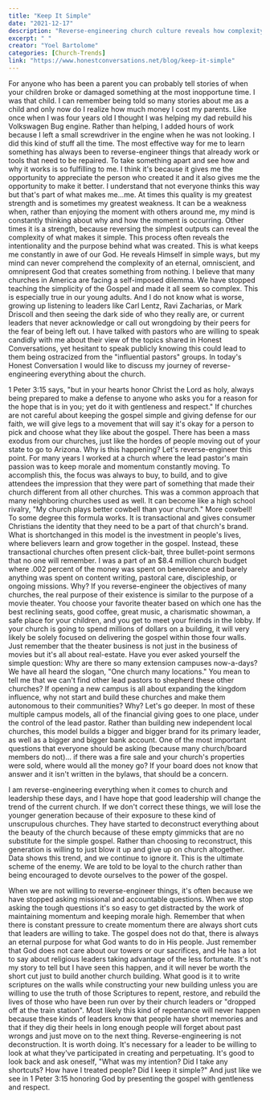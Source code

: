 ```yaml
---
title: "Keep It Simple"
date: "2021-12-17"
description: "Reverse-engineering church culture reveals how complexity and distraction have replaced the simple gospel. This article calls leaders to return to the basics, question their intentions, and keep faith authentic."
excerpt: " "
creator: "Yoel Bartolome"
categories: [Church-Trends]
link: "https://www.honestconversations.net/blog/keep-it-simple"
---
```


For anyone who has been a parent you can probably tell stories of when your children broke or damaged something at the most inopportune time. I was that child. I can remember being told so many stories about me as a child and only now do I realize how much money I cost my parents. Like once when I was four years old I thought I was helping my dad rebuild his Volkswagen Bug engine. Rather than helping, I added hours of work because I left a small screwdriver in the engine when he was not looking. I did this kind of stuff all the time. The most effective way for me to learn something has always been to reverse-engineer things that already work or tools that need to be repaired. To take something apart and see how and why it works is so fulfilling to me. I think it's because it gives me the opportunity to appreciate the person who created it and it also gives me the opportunity to make it better. I understand that not everyone thinks this way but that's part of what makes me...me. At times this quality is my greatest strength and is sometimes my greatest weakness. It can be a weakness when, rather than enjoying the moment with others around me, my mind is constantly thinking about why and how the moment is occurring. Other times it is a strength, because reversing the simplest outputs can reveal the complexity of what makes it simple. This process often reveals the intentionality and the purpose behind what was created. This is what keeps me constantly in awe of our God. He reveals Himself in simple ways, but my mind can never comprehend the complexity of an eternal, omniscient, and omnipresent God that creates something from nothing. I believe that many churches in America are facing a self-imposed dilemma. We have stopped teaching the simplicity of the Gospel and made it all seem so complex. This is especially true in our young adults. And I do not know what is worse, growing up listening to leaders like Carl Lentz, Ravi Zacharias, or Mark Driscoll and then seeing the dark side of who they really are, or current leaders that never acknowledge or call out wrongdoing by their peers for the fear of being left out. I have talked with pastors who are willing to speak candidly with me about their view of the topics shared in Honest Conversations, yet hesitant to speak publicly knowing this could lead to them being ostracized from the "influential pastors" groups. In today's Honest Conversation I would like to discuss my journey of reverse-engineering everything about the church.

1 Peter 3:15 says, "but in your hearts honor Christ the Lord as holy, always being prepared to make a defense to anyone who asks you for a reason for the hope that is in you; yet do it with gentleness and respect." If churches are not careful about keeping the gospel simple and giving defense for our faith, we will give legs to a movement that will say it's okay for a person to pick and choose what they like about the gospel. There has been a mass exodus from our churches, just like the hordes of people moving out of your state to go to Arizona. Why is this happening? Let's reverse-engineer this point. For many years I worked at a church where the lead pastor's main passion was to keep morale and momentum constantly moving. To accomplish this, the focus was always to buy, to build, and to give attendees the impression that they were part of something that made their church different from all other churches. This was a common approach that many neighboring churches used as well. It can become like a high school rivalry, "My church plays better cowbell than your church." More cowbell! To some degree this formula works. It is transactional and gives consumer Christians the identity that they need to be a part of that church's brand. What is shortchanged in this model is the investment in people's lives, where believers learn and grow together in the gospel. Instead, these transactional churches often present click-bait, three bullet-point sermons that no one will remember. I was a part of an $8.4 million church budget where .002 percent of the money was spent on benevolence and barely anything was spent on content writing, pastoral care, discipleship, or ongoing missions. Why? If you reverse-engineer the objectives of many churches, the real purpose of their existence is similar to the purpose of a movie theater. You choose your favorite theater based on which one has the best reclining seats, good coffee, great music, a charismatic showman, a safe place for your children, and you get to meet your friends in the lobby. If your church is going to spend millions of dollars on a building, it will very likely be solely focused on delivering the gospel within those four walls. Just remember that the theater business is not just in the business of movies but it's all about real-estate. Have you ever asked yourself the simple question: Why are there so many extension campuses now-a-days? We have all heard the slogan, "One church many locations." You mean to tell me that we can't find other lead pastors to shepherd these other churches? If opening a new campus is all about expanding the kingdom influence, why not start and build these churches and make them autonomous to their communities? Why? Let's go deeper. In most of these multiple campus models, all of the financial giving goes to one place, under the control of the lead pastor. Rather than building new independent local churches, this model builds a bigger and bigger brand for its primary leader, as well as a bigger and bigger bank account. One of the most important questions that everyone should be asking (because many church/board members do not)... if there was a fire sale and your church's properties were sold, where would all the money go? If your board does not know that answer and it isn't written in the bylaws, that should be a concern.

I am reverse-engineering everything when it comes to church and leadership these days, and I have hope that good leadership will change the trend of the current church. If we don't correct these things, we will lose the younger generation because of their exposure to these kind of unscrupulous churches. They have started to deconstruct everything about the beauty of the church because of these empty gimmicks that are no substitute for the simple gospel. Rather than choosing to reconstruct, this generation is willing to just blow it up and give up on church altogether. Data shows this trend, and we continue to ignore it. This is the ultimate scheme of the enemy. We are told to be loyal to the church rather than being encouraged to devote ourselves to the power of the gospel.

When we are not willing to reverse-engineer things, it's often because we have stopped asking missional and accountable questions. When we stop asking the tough questions it's so easy to get distracted by the work of maintaining momentum and keeping morale high. Remember that when there is constant pressure to create momentum there are always short cuts that leaders are willing to take. The gospel does not do that, there is always an eternal purpose for what God wants to do in His people. Just remember that God does not care about our towers or our sacrifices, and He has a lot to say about religious leaders taking advantage of the less fortunate. It's not my story to tell but I have seen this happen, and it will never be worth the short cut just to build another church building. What good is it to write scriptures on the walls while constructing your new building unless you are willing to use the truth of those Scriptures to repent, restore, and rebuild the lives of those who have been run over by their church leaders or "dropped off at the train station". Most likely this kind of repentance will never happen because these kinds of leaders know that people have short memories and that if they dig their heels in long enough people will forget about past wrongs and just move on to the next thing. Reverse-engineering is not deconstruction. It is worth doing. It's necessary for a leader to be willing to look at what they've participated in creating and perpetuating. It's good to look back and ask oneself, "What was my intention? Did I take any shortcuts? How have I treated people? Did I keep it simple?" And just like we see in 1 Peter 3:15 honoring God by presenting the gospel with gentleness and respect.